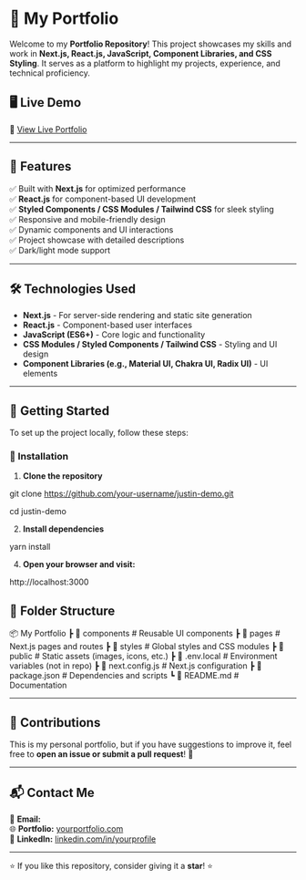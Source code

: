 # 🚀 My Portfolio

Welcome to my **Portfolio Repository**! This project showcases my skills and work in **Next.js, React.js, JavaScript, Component Libraries, and CSS Styling**. It serves as a platform to highlight my projects, experience, and technical proficiency.

## 🖥️ Live Demo

🔗 [View Live Portfolio](#)

---

## 📌 Features

✅ Built with **Next.js** for optimized performance  
✅ **React.js** for component-based UI development  
✅ **Styled Components / CSS Modules / Tailwind CSS** for sleek styling  
✅ Responsive and mobile-friendly design  
✅ Dynamic components and UI interactions  
✅ Project showcase with detailed descriptions  
✅ Dark/light mode support

---

## 🛠️ Technologies Used

- **Next.js** - For server-side rendering and static site generation
- **React.js** - Component-based user interfaces
- **JavaScript (ES6+)** - Core logic and functionality
- **CSS Modules / Styled Components / Tailwind CSS** - Styling and UI design
- **Component Libraries (e.g., Material UI, Chakra UI, Radix UI)** - UI elements

---

## 🚀 Getting Started

To set up the project locally, follow these steps:

### 🔧 Installation

1. **Clone the repository**

git clone https://github.com/your-username/justin-demo.git

cd justin-demo

2. **Install dependencies**

yarn install

4. **Open your browser and visit:**

http://localhost:3000

## 📂 Folder Structure

📦 My Portfolio
┣ 📂 components # Reusable UI components
┣ 📂 pages # Next.js pages and routes
┣ 📂 styles # Global styles and CSS modules
┣ 📂 public # Static assets (images, icons, etc.)
┣ 📜 .env.local # Environment variables (not in repo)
┣ 📜 next.config.js # Next.js configuration
┣ 📜 package.json # Dependencies and scripts
┗ 📜 README.md # Documentation

---

## 🤝 Contributions

This is my personal portfolio, but if you have suggestions to improve it, feel free to **open an issue or submit a pull request**! 🎉

---

## 📬 Contact Me

📧 **Email:**  
🌐 **Portfolio:** [yourportfolio.com](#)  
💼 **LinkedIn:** [linkedin.com/in/yourprofile](https://www.linkedin.com/in/yourprofile/)

---

⭐ If you like this repository, consider giving it a **star**! ⭐
